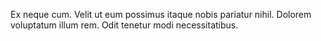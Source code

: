 Ex neque cum. Velit ut eum possimus itaque nobis pariatur nihil. Dolorem voluptatum illum rem. Odit tenetur modi necessitatibus.